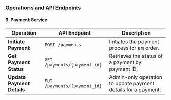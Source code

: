 ### Operations and API Endpoints

#### 6. **Payment Service**

| Operation                  | API Endpoint                 | Description                                                   |
| -------------------------- | ---------------------------- | ------------------------------------------------------------- |
| **Initiate Payment**       | `POST /payments`             | Initiates the payment process for an order.                   |
| **Get Payment Status**     | `GET /payments/{payment_id}` | Retrieves the status of a payment by payment ID.              |
| **Update Payment Details** | `PUT /payments/{payment_id}` | Admin-only operation to update payment details for a payment. |
